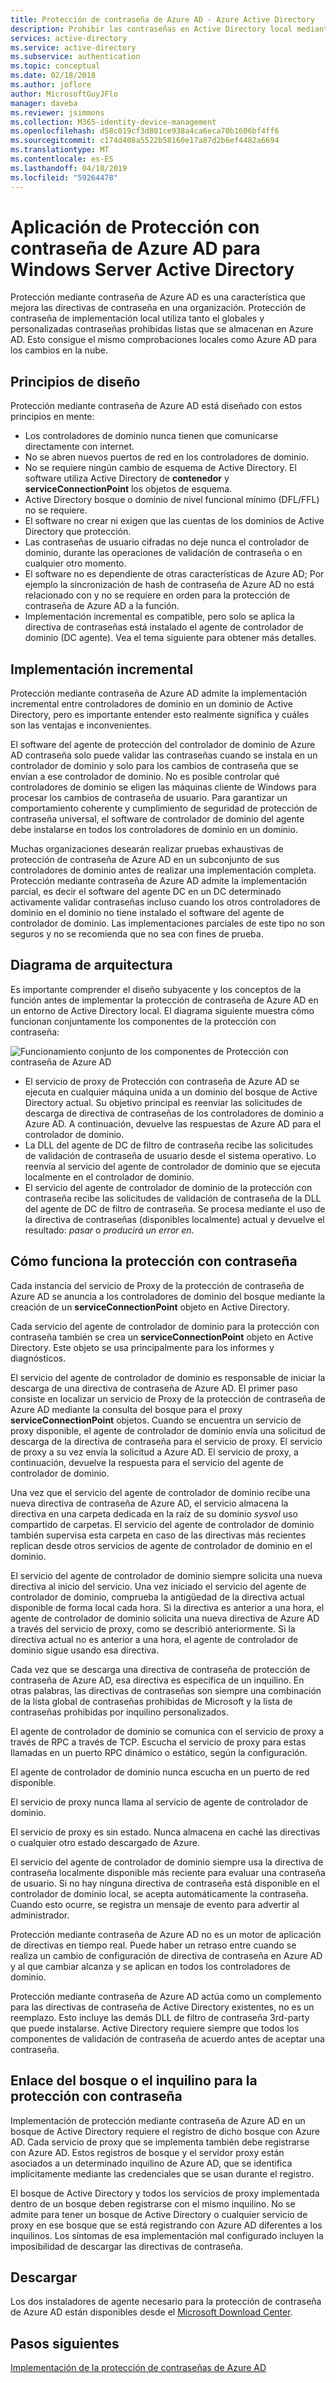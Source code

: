 ```yaml
---
title: Protección de contraseña de Azure AD - Azure Active Directory
description: Prohibir las contraseñas en Active Directory local mediante la protección de contraseña de Azure AD
services: active-directory
ms.service: active-directory
ms.subservice: authentication
ms.topic: conceptual
ms.date: 02/18/2018
ms.author: joflore
author: MicrosoftGuyJFlo
manager: daveba
ms.reviewer: jsimmons
ms.collection: M365-identity-device-management
ms.openlocfilehash: d58c019cf3d801ce938a4ca6eca70b1606bf4ff6
ms.sourcegitcommit: c174d408a5522b58160e17a87d2b6ef4482a6694
ms.translationtype: MT
ms.contentlocale: es-ES
ms.lasthandoff: 04/18/2019
ms.locfileid: "59264478"
---
```

# <a name="enforce-azure-ad-password-protection-for-windows-server-active-directory"></a>Aplicación de Protección con contraseña de Azure AD para Windows Server Active Directory

Protección mediante contraseña de Azure AD es una característica que mejora las directivas de contraseña en una organización. Protección de contraseña de implementación local utiliza tanto el globales y personalizadas contraseñas prohibidas listas que se almacenan en Azure AD. Esto consigue el mismo comprobaciones locales como Azure AD para los cambios en la nube.

## <a name="design-principles"></a>Principios de diseño

Protección mediante contraseña de Azure AD está diseñado con estos principios en mente:

* Los controladores de dominio nunca tienen que comunicarse directamente con internet.
* No se abren nuevos puertos de red en los controladores de dominio.
* No se requiere ningún cambio de esquema de Active Directory. El software utiliza Active Directory de **contenedor** y **serviceConnectionPoint** los objetos de esquema.
* Active Directory bosque o dominio de nivel funcional mínimo (DFL/FFL) no se requiere.
* El software no crear ni exigen que las cuentas de los dominios de Active Directory que protección.
* Las contraseñas de usuario cifradas no deje nunca el controlador de dominio, durante las operaciones de validación de contraseña o en cualquier otro momento.
* El software no es dependiente de otras características de Azure AD; Por ejemplo la sincronización de hash de contraseña de Azure AD no está relacionado con y no se requiere en orden para la protección de contraseña de Azure AD a la función.
* Implementación incremental es compatible, pero solo se aplica la directiva de contraseñas está instalado el agente de controlador de dominio (DC agente). Vea el tema siguiente para obtener más detalles.

## <a name="incremental-deployment"></a>Implementación incremental

Protección mediante contraseña de Azure AD admite la implementación incremental entre controladores de dominio en un dominio de Active Directory, pero es importante entender esto realmente significa y cuáles son las ventajas e inconvenientes.

El software del agente de protección del controlador de dominio de Azure AD contraseña solo puede validar las contraseñas cuando se instala en un controlador de dominio y solo para los cambios de contraseña que se envían a ese controlador de dominio. No es posible controlar qué controladores de dominio se eligen las máquinas cliente de Windows para procesar los cambios de contraseña de usuario. Para garantizar un comportamiento coherente y cumplimiento de seguridad de protección de contraseña universal, el software de controlador de dominio del agente debe instalarse en todos los controladores de dominio en un dominio.

Muchas organizaciones desearán realizar pruebas exhaustivas de protección de contraseña de Azure AD en un subconjunto de sus controladores de dominio antes de realizar una implementación completa. Protección mediante contraseña de Azure AD admite la implementación parcial, es decir el software del agente DC en un DC determinado activamente validar contraseñas incluso cuando los otros controladores de dominio en el dominio no tiene instalado el software del agente de controlador de dominio. Las implementaciones parciales de este tipo no son seguros y no se recomienda que no sea con fines de prueba.

## <a name="architectural-diagram"></a>Diagrama de arquitectura

Es importante comprender el diseño subyacente y los conceptos de la función antes de implementar la protección de contraseña de Azure AD en un entorno de Active Directory local. El diagrama siguiente muestra cómo funcionan conjuntamente los componentes de la protección con contraseña:

![Funcionamiento conjunto de los componentes de Protección con contraseña de Azure AD](./media/concept-password-ban-bad-on-premises/azure-ad-password-protection.png)

* El servicio de proxy de Protección con contraseña de Azure AD se ejecuta en cualquier máquina unida a un dominio del bosque de Active Directory actual. Su objetivo principal es reenviar las solicitudes de descarga de directiva de contraseñas de los controladores de dominio a Azure AD. A continuación, devuelve las respuestas de Azure AD para el controlador de dominio.
* La DLL del agente de DC de filtro de contraseña recibe las solicitudes de validación de contraseña de usuario desde el sistema operativo. Lo reenvía al servicio del agente de controlador de dominio que se ejecuta localmente en el controlador de dominio.
* El servicio del agente de controlador de dominio de la protección con contraseña recibe las solicitudes de validación de contraseña de la DLL del agente de DC de filtro de contraseña. Se procesa mediante el uso de la directiva de contraseñas (disponibles localmente) actual y devuelve el resultado: *pasar* o *producirá un error en*.

## <a name="how-password-protection-works"></a>Cómo funciona la protección con contraseña

Cada instancia del servicio de Proxy de la protección de contraseña de Azure AD se anuncia a los controladores de dominio del bosque mediante la creación de un **serviceConnectionPoint** objeto en Active Directory.

Cada servicio del agente de controlador de dominio para la protección con contraseña también se crea un **serviceConnectionPoint** objeto en Active Directory. Este objeto se usa principalmente para los informes y diagnósticos.

El servicio del agente de controlador de dominio es responsable de iniciar la descarga de una directiva de contraseña de Azure AD. El primer paso consiste en localizar un servicio de Proxy de la protección de contraseña de Azure AD mediante la consulta del bosque para el proxy **serviceConnectionPoint** objetos. Cuando se encuentra un servicio de proxy disponible, el agente de controlador de dominio envía una solicitud de descarga de la directiva de contraseña para el servicio de proxy. El servicio de proxy a su vez envía la solicitud a Azure AD. El servicio de proxy, a continuación, devuelve la respuesta para el servicio del agente de controlador de dominio.

Una vez que el servicio del agente de controlador de dominio recibe una nueva directiva de contraseña de Azure AD, el servicio almacena la directiva en una carpeta dedicada en la raíz de su dominio *sysvol* uso compartido de carpetas. El servicio del agente de controlador de dominio también supervisa esta carpeta en caso de las directivas más recientes replican desde otros servicios de agente de controlador de dominio en el dominio.

El servicio del agente de controlador de dominio siempre solicita una nueva directiva al inicio del servicio. Una vez iniciado el servicio del agente de controlador de dominio, comprueba la antigüedad de la directiva actual disponible de forma local cada hora. Si la directiva es anterior a una hora, el agente de controlador de dominio solicita una nueva directiva de Azure AD a través del servicio de proxy, como se describió anteriormente. Si la directiva actual no es anterior a una hora, el agente de controlador de dominio sigue usando esa directiva.

Cada vez que se descarga una directiva de contraseña de protección de contraseña de Azure AD, esa directiva es específica de un inquilino. En otras palabras, las directivas de contraseñas son siempre una combinación de la lista global de contraseñas prohibidas de Microsoft y la lista de contraseñas prohibidas por inquilino personalizados.

El agente de controlador de dominio se comunica con el servicio de proxy a través de RPC a través de TCP. Escucha el servicio de proxy para estas llamadas en un puerto RPC dinámico o estático, según la configuración.

El agente de controlador de dominio nunca escucha en un puerto de red disponible.

El servicio de proxy nunca llama al servicio de agente de controlador de dominio.

El servicio de proxy es sin estado. Nunca almacena en caché las directivas o cualquier otro estado descargado de Azure.

El servicio del agente de controlador de dominio siempre usa la directiva de contraseña localmente disponible más reciente para evaluar una contraseña de usuario. Si no hay ninguna directiva de contraseña está disponible en el controlador de dominio local, se acepta automáticamente la contraseña. Cuando esto ocurre, se registra un mensaje de evento para advertir al administrador.

Protección mediante contraseña de Azure AD no es un motor de aplicación de directivas en tiempo real. Puede haber un retraso entre cuando se realiza un cambio de configuración de directiva de contraseña en Azure AD y al que cambiar alcanza y se aplican en todos los controladores de dominio.

Protección mediante contraseña de Azure AD actúa como un complemento para las directivas de contraseña de Active Directory existentes, no es un reemplazo. Esto incluye las demás DLL de filtro de contraseña 3rd-party que puede instalarse. Active Directory requiere siempre que todos los componentes de validación de contraseña de acuerdo antes de aceptar una contraseña.

## <a name="foresttenant-binding-for-password-protection"></a>Enlace del bosque o el inquilino para la protección con contraseña

Implementación de protección mediante contraseña de Azure AD en un bosque de Active Directory requiere el registro de dicho bosque con Azure AD. Cada servicio de proxy que se implementa también debe registrarse con Azure AD. Estos registros de bosque y el servidor proxy están asociados a un determinado inquilino de Azure AD, que se identifica implícitamente mediante las credenciales que se usan durante el registro.

El bosque de Active Directory y todos los servicios de proxy implementada dentro de un bosque deben registrarse con el mismo inquilino. No se admite para tener un bosque de Active Directory o cualquier servicio de proxy en ese bosque que se está registrando con Azure AD diferentes a los inquilinos. Los síntomas de esa implementación mal configurado incluyen la imposibilidad de descargar las directivas de contraseña.

## <a name="download"></a>Descargar

Los dos instaladores de agente necesario para la protección de contraseña de Azure AD están disponibles desde el [Microsoft Download Center](https://www.microsoft.com/download/details.aspx?id=57071).

## <a name="next-steps"></a>Pasos siguientes
[Implementación de la protección de contraseñas de Azure AD](howto-password-ban-bad-on-premises-deploy.md)
